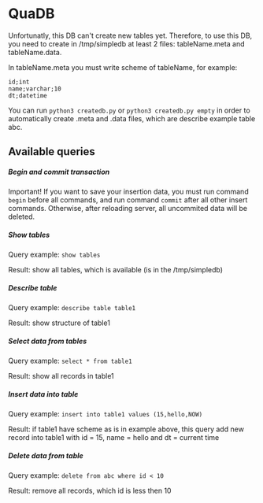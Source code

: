 # QuaDB

Unfortunatly, this DB can't create new tables yet. 
Therefore, to use this DB, you need to create in /tmp/simpledb at least 2 files: tableName.meta and tableName.data.
 
 In tableName.meta you must write scheme of tableName, for example:
 
 ```
id;int
name;varchar;10
dt;datetime
```

You can run ``python3 createdb.py`` or `` python3 createdb.py empty `` in order to automatically create .meta and .data files, which are describe example table abc.

## Available queries

##### Begin and commit transaction

Important! If you want to save your insertion data, you must run command ``begin`` before all commands, and run command ``commit`` after all other insert commands. Otherwise, after reloading server, all uncommited data will be deleted.

##### Show tables

Query example: ``show tables``

Result: show all tables, which is available (is in the /tmp/simpledb)

##### Describe table

Query example: ``describe table table1``

Result: show structure of table1

##### Select data from tables

Query example: ``select * from table1``

Result: show all records in table1

##### Insert data into table

Query example: ``insert into table1 values (15,hello,NOW)``

Result: if table1 have scheme as is in example above, this query add new record into table1 with id = 15, name = hello and dt = current time

##### Delete data from table

Query example: ``delete from abc where id < 10``

Result: remove all records, which id is less then 10

